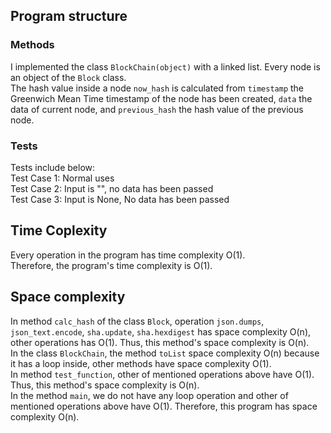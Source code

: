 ## Program structure
### Methods
I implemented the class `BlockChain(object)` with a linked list. Every node is an object of the `Block` class.  
The hash value inside a node `now_hash` is calculated from `timestamp` the Greenwich Mean Time timestamp of the node has been created, `data` the data of current node, and `previous_hash` the hash value of the previous node.  

### Tests
Tests include below:   
Test Case 1: Normal uses  
Test Case 2: Input is "", no data has been passed  
Test Case 3: Input is None, No data has been passed  

## Time Coplexity
Every operation in the program has time complexity O(1).  
Therefore, the program's time complexity is O(1).

## Space complexity  
In method `calc_hash` of the class `Block`, operation `json.dumps`, `json_text.encode`, `sha.update`, `sha.hexdigest` has space complexity O(n), other operations has O(1). Thus, this method's space complexity is O(n).  
In the class `BlockChain`, the method `toList` space complexity O(n) because it has a loop inside, other methods have space complexity O(1).  
In method `test_function`, other of mentioned operations above have O(1). Thus, this method's space complexity is O(n).  
In the method `main`, we do not have any loop operation and other of mentioned operations above have O(1). Therefore, this program has space complexity O(n).
